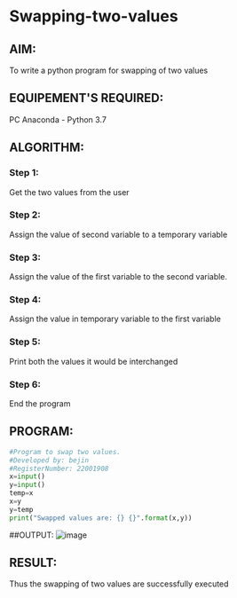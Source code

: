 # Swapping-two-values
## AIM:
To write a python program for swapping of two values
## EQUIPEMENT'S REQUIRED: 
PC
Anaconda - Python 3.7
## ALGORITHM: 
### Step 1:
Get the two values from the user
### Step 2: 
Assign the value of second variable to a temporary variable 
### Step 3: 
Assign the value of the first variable to the second variable.
### Step 4:  
Assign the value in temporary variable to the first variable
### Step 5: 
Print both the values it would be interchanged
### Step 6: 
End the program
## PROGRAM:
```python
#Program to swap two values.
#Developed by: bejin
#RegisterNumber: 22001908
x=input()
y=input()
temp=x
x=y
y=temp
print("Swapped values are: {} {}".format(x,y))
```
##OUTPUT:
![image](https://user-images.githubusercontent.com/118367518/208676325-ab7323b9-34ba-43ed-91eb-fb4079da838e.png)
## RESULT:
Thus the swapping of two values are successfully executed



